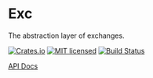 # Exc

The abstraction layer of exchanges.

[![Crates.io][crates-badge]][crates-url]
[![MIT licensed][mit-badge]][mit-url]
[![Build Status][actions-badge]][actions-url]

[crates-badge]: https://img.shields.io/crates/v/exc.svg
[crates-url]: https://crates.io/crates/exc
[mit-badge]: https://img.shields.io/badge/license-MIT-blue.svg
[mit-url]: https://github.com/Nouzan/exc/blob/main/LICENSE
[actions-badge]: https://github.com/Nouzan/exc/workflows/CI/badge.svg
[actions-url]: https://github.com/Nouzan/exc/actions?query=workflow%3ACI+branch%3Amain

[API Docs](https://docs.rs/exc/latest/exc)
